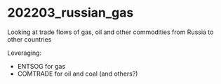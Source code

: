 # 202203_russian_gas
Looking at trade flows of gas, oil and other commodities from Russia to other countries


Leveraging:
- ENTSOG for gas
- COMTRADE for oil and coal (and others?)
